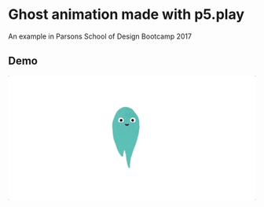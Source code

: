 # Ghost animation made with p5.play  
An example in Parsons School of Design Bootcamp 2017    

## Demo  
![ghost](./ghost.gif/)
